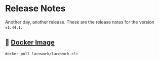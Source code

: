 # Release Notes
Another day, another release. These are the release notes for the version `v1.44.1`.



## :whale: [Docker Image](https://hub.docker.com/r/lacework/lacework-cli)
```
docker pull lacework/lacework-cli
```
